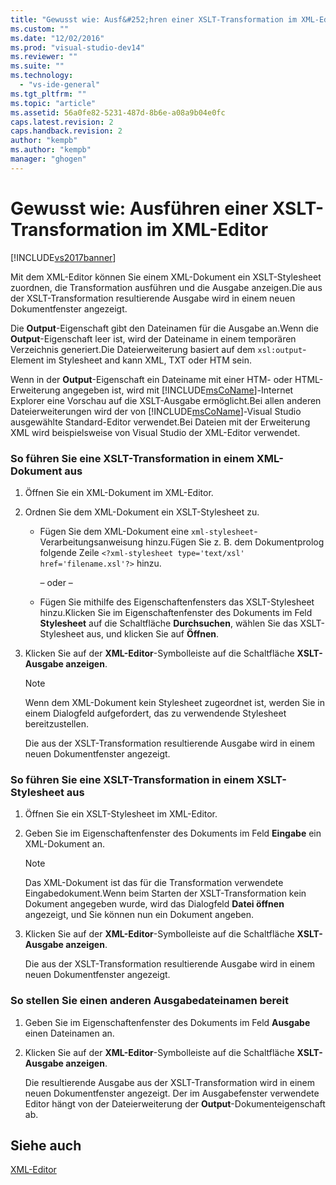 ```yaml
---
title: "Gewusst wie: Ausf&#252;hren einer XSLT-Transformation im XML-Editor | Microsoft Docs"
ms.custom: ""
ms.date: "12/02/2016"
ms.prod: "visual-studio-dev14"
ms.reviewer: ""
ms.suite: ""
ms.technology: 
  - "vs-ide-general"
ms.tgt_pltfrm: ""
ms.topic: "article"
ms.assetid: 56a0fe82-5231-487d-8b6e-a08a9b04e0fc
caps.latest.revision: 2
caps.handback.revision: 2
author: "kempb"
ms.author: "kempb"
manager: "ghogen"
---
```

# Gewusst wie: Ausf&#252;hren einer XSLT-Transformation im XML-Editor
[!INCLUDE[vs2017banner](../code-quality/includes/vs2017banner.md)]

Mit dem XML\-Editor können Sie einem XML\-Dokument ein XSLT\-Stylesheet zuordnen, die Transformation ausführen und die Ausgabe anzeigen.Die aus der XSLT\-Transformation resultierende Ausgabe wird in einem neuen Dokumentfenster angezeigt.  
  
 Die **Output**\-Eigenschaft gibt den Dateinamen für die Ausgabe an.Wenn die **Output**\-Eigenschaft leer ist, wird der Dateiname in einem temporären Verzeichnis generiert.Die Dateierweiterung basiert auf dem `xsl:output`\-Element im Stylesheet and kann XML, TXT oder HTM sein.  
  
 Wenn in der **Output**\-Eigenschaft ein Dateiname mit einer HTM\- oder HTML\-Erweiterung angegeben ist, wird mit [!INCLUDE[msCoName](../xml-tools/includes/msconame_md.md)]\-Internet Explorer eine Vorschau auf die XSLT\-Ausgabe ermöglicht.Bei allen anderen Dateierweiterungen wird der von [!INCLUDE[msCoName](../xml-tools/includes/msconame_md.md)]\-Visual Studio ausgewählte Standard\-Editor verwendet.Bei Dateien mit der Erweiterung XML wird beispielsweise von Visual Studio der XML\-Editor verwendet.  
  
### So führen Sie eine XSLT\-Transformation in einem XML\-Dokument aus  
  
1.  Öffnen Sie ein XML\-Dokument im XML\-Editor.  
  
2.  Ordnen Sie dem XML\-Dokument ein XSLT\-Stylesheet zu.  
  
    -   Fügen Sie dem XML\-Dokument eine `xml-stylesheet`\-Verarbeitungsanweisung hinzu.Fügen Sie z. B. dem Dokumentprolog folgende Zeile `<?xml-stylesheet type='text/xsl' href='filename.xsl'?>` hinzu.  
  
         – oder –  
  
    -   Fügen Sie mithilfe des Eigenschaftenfensters das XSLT\-Stylesheet hinzu.Klicken Sie im Eigenschaftenfenster des Dokuments im Feld **Stylesheet** auf die Schaltfläche **Durchsuchen**, wählen Sie das XSLT\-Stylesheet aus, und klicken Sie auf **Öffnen**.  
  
3.  Klicken Sie auf der **XML\-Editor**\-Symbolleiste auf die Schaltfläche **XSLT\-Ausgabe anzeigen**.  
  
    > [!NOTE]
    >  Wenn dem XML\-Dokument kein Stylesheet zugeordnet ist, werden Sie in einem Dialogfeld aufgefordert, das zu verwendende Stylesheet bereitzustellen.  
    >   
    >  Die aus der XSLT\-Transformation resultierende Ausgabe wird in einem neuen Dokumentfenster angezeigt.  
  
### So führen Sie eine XSLT\-Transformation in einem XSLT\-Stylesheet aus  
  
1.  Öffnen Sie ein XSLT\-Stylesheet im XML\-Editor.  
  
2.  Geben Sie im Eigenschaftenfenster des Dokuments im Feld **Eingabe** ein XML\-Dokument an.  
  
    > [!NOTE]
    >  Das XML\-Dokument ist das für die Transformation verwendete Eingabedokument.Wenn beim Starten der XSLT\-Transformation kein Dokument angegeben wurde, wird das Dialogfeld **Datei öffnen** angezeigt, und Sie können nun ein Dokument angeben.  
  
3.  Klicken Sie auf der **XML\-Editor**\-Symbolleiste auf die Schaltfläche **XSLT\-Ausgabe anzeigen**.  
  
     Die aus der XSLT\-Transformation resultierende Ausgabe wird in einem neuen Dokumentfenster angezeigt.  
  
### So stellen Sie einen anderen Ausgabedateinamen bereit  
  
1.  Geben Sie im Eigenschaftenfenster des Dokuments im Feld **Ausgabe** einen Dateinamen an.  
  
2.  Klicken Sie auf der **XML\-Editor**\-Symbolleiste auf die Schaltfläche **XSLT\-Ausgabe anzeigen**.  
  
     Die resultierende Ausgabe aus der XSLT\-Transformation wird in einem neuen Dokumentfenster angezeigt. Der im Ausgabefenster verwendete Editor hängt von der Dateierweiterung der **Output**\-Dokumenteigenschaft ab.  
  
## Siehe auch  
 [XML\-Editor](../xml-tools/xml-editor.md)